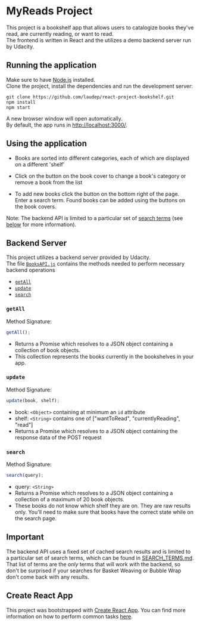 # MyReads Project

This project is a bookshelf app that allows users to catalogize books they've
read, are currently reading, or want to read.  
The frontend is written in React and the utilizes a demo backend server run by
Udacity.

## Running the application

Make sure to have [Node.js](https://nodejs.org/en/) installed.  
Clone the project, install the dependencies and run the development server:

```
git clone https://github.com/laudep/react-project-bookshelf.git
npm install
npm start
```

A new browser window will open automatically.  
By default, the app runs in [http://localhost:3000/](http://localhost:3000/).

## Using the application

- Books are sorted into different categories, each of which are displayed on a different 'shelf'

- Click on the button on the book cover to change a book's category or remove a book from the list

- To add new books click the button on the bottom right of the page.  
  Enter a search term. Found books can be added using the buttons on the book covers.

Note: The backend API is limited to a particular set of [search terms](#search-terms)
(see [below](#Important) for more information).

## Backend Server

This project utilizes a backend server provided by Udacity.  
The file [`BooksAPI.js`](src/BooksAPI.js) contains the methods needed to
perform necessary backend operations

- [`getAll`](#getall)
- [`update`](#update)
- [`search`](#search)

### `getAll`

Method Signature:

```js
getAll();
```

- Returns a Promise which resolves to a JSON object containing a collection of book objects.
- This collection represents the books currently in the bookshelves in your app.

### `update`

Method Signature:

```js
update(book, shelf);
```

- book: `<Object>` containing at minimum an `id` attribute
- shelf: `<String>` contains one of ["wantToRead", "currentlyReading", "read"]
- Returns a Promise which resolves to a JSON object containing the response data of the POST request

### `search`

Method Signature:

```js
search(query);
```

- query: `<String>`
- Returns a Promise which resolves to a JSON object containing a collection of a maximum of 20 book objects.
- These books do not know which shelf they are on. They are raw results only. You'll need to make sure that books have the correct state while on the search page.

## Important

The backend API uses a fixed set of cached search results and is limited to a
particular set of search terms, which can be found in
[SEARCH_TERMS.md](SEARCH_TERMS.md). That list of terms are the _only_ terms
that will work with the backend, so don't be surprised if your searches for
Basket Weaving or Bubble Wrap don't come back with any results.

## Create React App

This project was bootstrapped with [Create React App](https://github.com/facebookincubator/create-react-app). You can find more
information on how to perform common tasks [here](https://github.com/facebookincubator/create-react-app/blob/master/packages/react-scripts/template/README.md).
